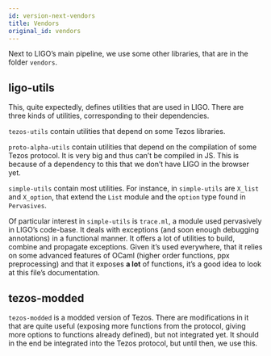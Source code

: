 ```yaml
---
id: version-next-vendors
title: Vendors
original_id: vendors
---
```


Next to LIGO’s main pipeline, we use some other libraries, that are in the folder `vendors`.
## ligo-utils
This, quite expectedly, defines utilities that are used in LIGO.
There are three kinds of utilities, corresponding to their dependencies.

`tezos-utils` contain utilities that depend on some Tezos libraries.

`proto-alpha-utils` contain utilities that depend on the compilation of some Tezos protocol. It is very big and thus can’t be compiled in JS. This is because of a dependency to this that we don’t have LIGO in the browser yet.

`simple-utils` contain most utilities. For instance, in `simple-utils` are `X_list` and `X_option`, that extend the `List` module and the `option` type found in `Pervasives`. 

Of particular interest in `simple-utils` is `trace.ml`, a module used pervasively in LIGO’s code-base. It deals with exceptions (and soon enough debugging annotations) in a functional manner. It offers a lot of utilities to build, combine and propagate exceptions. Given it’s used everywhere, that it relies on some advanced features of OCaml (higher order functions, ppx preprocessing) and that it exposes **a lot** of functions, it’s a good idea to look at this file’s documentation.
## tezos-modded
`tezos-modded` is a modded version of Tezos. There are modifications in it that are quite useful (exposing more functions from the protocol, giving more options to functions already defined), but not integrated yet.
It should in the end be integrated into the Tezos protocol, but until then, we use this.


